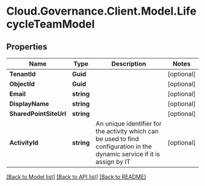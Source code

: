 # Cloud.Governance.Client.Model.LifecycleTeamModel
## Properties

Name | Type | Description | Notes
------------ | ------------- | ------------- | -------------
**TenantId** | **Guid** |  | [optional] 
**ObjectId** | **Guid** |  | [optional] 
**Email** | **string** |  | [optional] 
**DisplayName** | **string** |  | [optional] 
**SharedPointSiteUrl** | **string** |  | [optional] 
**ActivityId** | **string** | An unique identifier for the activity which can be used to find configuration in the dynamic service if it is assign by IT | [optional] 

[[Back to Model list]](../README.md#documentation-for-models) [[Back to API list]](../README.md#documentation-for-api-endpoints) [[Back to README]](../README.md)

